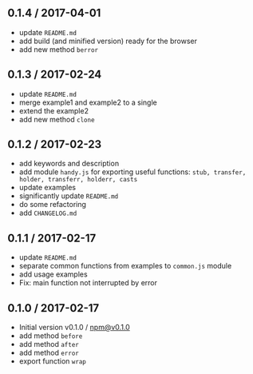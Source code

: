 ## 0.1.4 / 2017-04-01
- update `README.md`
- add build (and minified version) ready for the browser
- add new method `berror`


## 0.1.3 / 2017-02-24
- update `README.md`
- merge example1 and example2 to a single
- extend the example2
- add new method `clone`


## 0.1.2 / 2017-02-23
- add keywords and description
- add module `handy.js` for exporting useful functions:
  `stub, transfer, holder, transferr, holderr, casts`
- update examples
- significantly update `README.md`
- do some refactoring
- add `CHANGELOG.md`


## 0.1.1 / 2017-02-17
- update `README.md`
- separate common functions from examples to `common.js` module
- add usage examples
- Fix: main function not interrupted by error


## 0.1.0 / 2017-02-17
- Initial version v0.1.0 / npm@v0.1.0
- add method `before`
- add method `after`
- add method `error`
- export function `wrap`